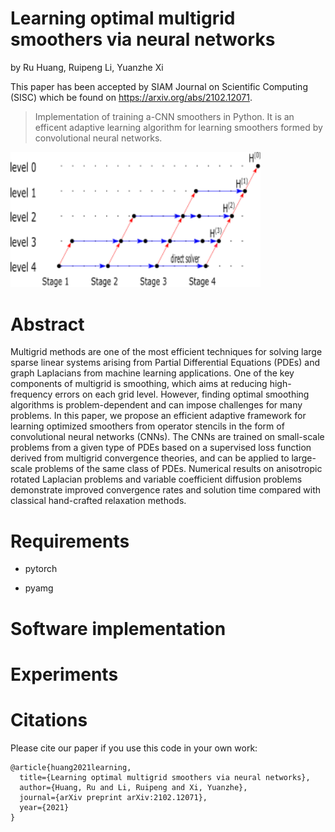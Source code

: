 # Learning optimal multigrid smoothers via neural networks

by Ru Huang, Ruipeng Li, Yuanzhe Xi

This paper has been accepted by SIAM Journal on Scientific Computing (SISC) which be found on https://arxiv.org/abs/2102.12071.
>Implementation of training a-CNN smoothers in Python. It is an efficent adaptive learning algorithm for learning smoothers formed by convolutional neural networks. 
<img src="https://github.com/jerryhuangru/Learning-optimal-multigrid-smoothers-via-neural-networks/blob/main/figures/framework.png" width = 400>

# Abstract

Multigrid methods are one of the most efficient techniques for solving large sparse linear systems arising from Partial Differential Equations (PDEs) and graph Laplacians from machine learning applications. One of the key components of multigrid is smoothing, which aims at reducing high-frequency errors on each grid level. However, finding optimal smoothing algorithms is problem-dependent and can impose challenges for many problems. In this paper, we propose an efficient adaptive framework for learning optimized smoothers from operator stencils in the form of convolutional neural networks (CNNs). The CNNs are trained on small-scale problems from a given type of PDEs based on a supervised loss function derived from multigrid convergence theories, and can be applied to large-scale problems of the same class of PDEs. Numerical results on anisotropic rotated Laplacian problems and variable coefficient diffusion problems demonstrate improved convergence rates and solution time compared with classical hand-crafted relaxation methods.


# Requirements

* pytorch

* pyamg

# Software implementation

# Experiments

# Citations

Please cite our paper if you use this code in your own work:
```
@article{huang2021learning,
  title={Learning optimal multigrid smoothers via neural networks},
  author={Huang, Ru and Li, Ruipeng and Xi, Yuanzhe},
  journal={arXiv preprint arXiv:2102.12071},
  year={2021}
}
